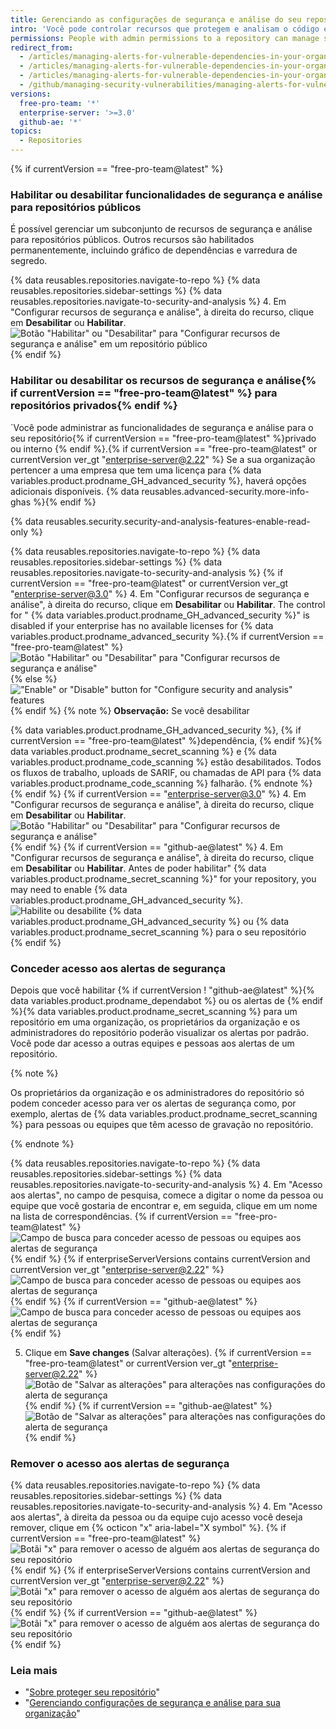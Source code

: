 ```yaml
---
title: Gerenciando as configurações de segurança e análise do seu repositório
intro: 'Você pode controlar recursos que protegem e analisam o código em seu projeto no {% data variables.product.prodname_dotcom %}.'
permissions: People with admin permissions to a repository can manage security and analysis settings for the repository.
redirect_from:
  - /articles/managing-alerts-for-vulnerable-dependencies-in-your-organization-s-repositories/
  - /articles/managing-alerts-for-vulnerable-dependencies-in-your-organizations-repositories/
  - /articles/managing-alerts-for-vulnerable-dependencies-in-your-organization
  - /github/managing-security-vulnerabilities/managing-alerts-for-vulnerable-dependencies-in-your-organization
versions:
  free-pro-team: '*'
  enterprise-server: '>=3.0'
  github-ae: '*'
topics:
  - Repositories
---
```


{% if currentVersion == "free-pro-team@latest" %}
### Habilitar ou desabilitar funcionalidades de segurança e análise para repositórios públicos

É possível gerenciar um subconjunto de recursos de segurança e análise para repositórios públicos. Outros recursos são habilitados permanentemente, incluindo gráfico de dependências e varredura de segredo.

{% data reusables.repositories.navigate-to-repo %}
{% data reusables.repositories.sidebar-settings %}
{% data reusables.repositories.navigate-to-security-and-analysis %}
4. Em "Configurar recursos de segurança e análise", à direita do recurso, clique em **Desabilitar** ou **Habilitar**. ![Botão "Habilitar" ou "Desabilitar" para "Configurar recursos de segurança e análise" em um repositório público](/assets/images/help/repository/security-and-analysis-disable-or-enable-dotcom-public.png)
{% endif %}

### Habilitar ou desabilitar os recursos de segurança e análise{% if currentVersion == "free-pro-team@latest" %} para repositórios privados{% endif %}

´Você pode administrar as funcionalidades de segurança e análise para o seu repositório{% if currentVersion == "free-pro-team@latest" %}privado ou interno {% endif %}.{% if currentVersion == "free-pro-team@latest" or currentVersion ver_gt "enterprise-server@2.22" %} Se a sua organização pertencer a uma empresa que tem uma licença para {% data variables.product.prodname_GH_advanced_security %}, haverá opções adicionais disponíveis. {% data reusables.advanced-security.more-info-ghas %}{% endif %}

{% data reusables.security.security-and-analysis-features-enable-read-only %}

{% data reusables.repositories.navigate-to-repo %}
{% data reusables.repositories.sidebar-settings %}
{% data reusables.repositories.navigate-to-security-and-analysis %}
{% if currentVersion == "free-pro-team@latest" or currentVersion ver_gt "enterprise-server@3.0" %}
4. Em "Configurar recursos de segurança e análise", à direita do recurso, clique em **Desabilitar** ou **Habilitar**. The control for "
{% data variables.product.prodname_GH_advanced_security %}" is disabled if your enterprise has no available licenses for {% data variables.product.prodname_advanced_security %}.{% if currentVersion == "free-pro-team@latest" %}
  ![Botão "Habilitar" ou "Desabilitar" para "Configurar recursos de segurança e análise" ](/assets/images/help/repository/security-and-analysis-disable-or-enable-dotcom-private.png){% else %}
!["Enable" or "Disable" button for "Configure security and analysis" features](/assets/images/enterprise/3.1/help/repository/security-and-analysis-disable-or-enable-ghes.png){% endif %}
  {% note %}
**Observação:** Se você desabilitar

  {% data variables.product.prodname_GH_advanced_security %}, {% if currentVersion == "free-pro-team@latest" %}dependência, {% endif %}{% data variables.product.prodname_secret_scanning %} e {% data variables.product.prodname_code_scanning %} estão desabilitados. Todos os fluxos de trabalho, uploads de SARIF, ou chamadas de API para {% data variables.product.prodname_code_scanning %} falharão.
  {% endnote %}
  {% endif %}
  {% if currentVersion == "enterprise-server@3.0" %}
4. Em "Configurar recursos de segurança e análise", à direita do recurso, clique em **Desabilitar** ou **Habilitar**. ![Botão "Habilitar" ou "Desabilitar" para "Configurar recursos de segurança e análise" ](/assets/images/help/repository/security-and-analysis-disable-or-enable-ghe.png)
  {% endif %}
  {% if currentVersion == "github-ae@latest" %}
4. Em "Configurar recursos de segurança e análise", à direita do recurso, clique em **Desabilitar** ou **Habilitar**. Antes de poder habilitar"
{% data variables.product.prodname_secret_scanning %}" for your repository, you may need to enable {% data variables.product.prodname_GH_advanced_security %}.
   ![Habilite ou desabilite {% data variables.product.prodname_GH_advanced_security %} ou {% data variables.product.prodname_secret_scanning %} para o seu repositório](/assets/images/enterprise/github-ae/repository/enable-ghas-secret-scanning-ghae.png)
  {% endif %}

### Conceder acesso aos alertas de segurança

Depois que você habilitar {% if currentVersion ! "github-ae@latest" %}{% data variables.product.prodname_dependabot %} ou os alertas de {% endif %}{% data variables.product.prodname_secret_scanning %} para um repositório em uma organização, os proprietários da organização e os administradores do repositório poderão visualizar os alertas por padrão. Você pode dar acesso a outras equipes e pessoas aos alertas de um repositório.

{% note %}

Os proprietários da organização e os administradores do repositório só podem conceder acesso para ver os alertas de segurança como, por exemplo, alertas de {% data variables.product.prodname_secret_scanning %} para pessoas ou equipes que têm acesso de gravação no repositório.

{% endnote %}

{% data reusables.repositories.navigate-to-repo %}
{% data reusables.repositories.sidebar-settings %}
{% data reusables.repositories.navigate-to-security-and-analysis %}
4. Em "Acesso aos alertas", no campo de pesquisa, comece a digitar o nome da pessoa ou equipe que você gostaria de encontrar e, em seguida, clique em um nome na lista de correspondências.
   {% if currentVersion == "free-pro-team@latest" %}
   ![Campo de busca para conceder acesso de pessoas ou equipes aos alertas de segurança](/assets/images/help/repository/security-and-analysis-security-alerts-person-or-team-search.png)
   {% endif %}
   {% if enterpriseServerVersions contains currentVersion and currentVersion ver_gt "enterprise-server@2.22" %}
   ![Campo de busca para conceder acesso de pessoas ou equipes aos alertas de segurança](/assets/images/help/repository/security-and-analysis-security-alerts-person-or-team-search-ghe.png)
   {% endif %}
   {% if currentVersion == "github-ae@latest" %}
   ![Campo de busca para conceder acesso de pessoas ou equipes aos alertas de segurança](/assets/images/enterprise/github-ae/repository/security-and-analysis-security-alerts-person-or-team-search-ghae.png)
   {% endif %}

5. Clique em **Save changes** (Salvar alterações).
   {% if currentVersion == "free-pro-team@latest" or currentVersion ver_gt "enterprise-server@2.22" %}
   ![Botão de "Salvar as alterações" para alterações nas configurações do alerta de segurança](/assets/images/help/repository/security-and-analysis-security-alerts-save-changes.png)
   {% endif %}
    {% if currentVersion == "github-ae@latest" %}
   ![Botão de "Salvar as alterações" para alterações nas configurações do alerta de segurança](/assets/images/enterprise/github-ae/repository/security-and-analysis-security-alerts-save-changes-ghae.png)
   {% endif %}

### Remover o acesso aos alertas de segurança

{% data reusables.repositories.navigate-to-repo %}
{% data reusables.repositories.sidebar-settings %}
{% data reusables.repositories.navigate-to-security-and-analysis %}
4. Em "Acesso aos alertas", à direita da pessoa ou da equipe cujo acesso você deseja remover, clique em
{% octicon "x" aria-label="X symbol" %}.
   {% if currentVersion == "free-pro-team@latest" %}
   ![Botãi "x" para remover o acesso de alguém aos alertas de segurança do seu repositório](/assets/images/help/repository/security-and-analysis-security-alerts-username-x.png)
   {% endif %}
   {% if enterpriseServerVersions contains currentVersion and currentVersion ver_gt "enterprise-server@2.22" %}
   ![Botãi "x" para remover o acesso de alguém aos alertas de segurança do seu repositório](/assets/images/help/repository/security-and-analysis-security-alerts-username-x-ghe.png)
   {% endif %}
   {% if currentVersion == "github-ae@latest" %}
   ![Botãi "x" para remover o acesso de alguém aos alertas de segurança do seu repositório](/assets/images/enterprise/github-ae/repository/security-and-analysis-security-alerts-username-x-ghae.png)
   {% endif %}

### Leia mais

- "[Sobre proteger seu repositório](/github/administering-a-repository/about-securing-your-repository)"
- "[Gerenciando configurações de segurança e análise para sua organização](/organizations/keeping-your-organization-secure/managing-security-and-analysis-settings-for-your-organization)"
